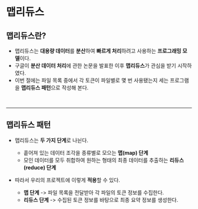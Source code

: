 # **맵리듀스**
## **맵리듀스란?**
- 맵리듀스는 **대용량 데이터**를 **분산**하여 **빠르게 처리**하려고 사용하는 **프로그래밍 모델**이다.
- 구글이 **분산 데이터 처리**에 관한 논문을 발표한 이후 **맵리듀스**가 관심을 받기 시작하였다.
- 이번 절에는 파일 목록 중에서 각 토큰이 파일별로 몇 번 사용됐는지 세는 프로그램을 **맵리듀스 패턴**으로 작성해 본다.

<br>

---
## **맵리듀스 패턴**
- 맵리듀스는 **두 가지 단계**로 나뉜다.
    - 흩어져 있는 데이터 조각을 종류별로 모으는 **맵(map) 단계**
    - 모인 데이터를 모두 취합하여 원하는 형태의 최종 데이터를 추출하는 **리듀스(reduce) 단계**

- 따라서 우리의 프로젝트에 이렇게 **적용**할 수 있다.
    - **맵 단계** -> 파일 목록을 전달받아 각 파일의 토큰 정보를 수집한다.
    - **리듀스 단계** -> 수집된 토큰 정보를 바탕으로 최종 요약 정보를 생성한다.